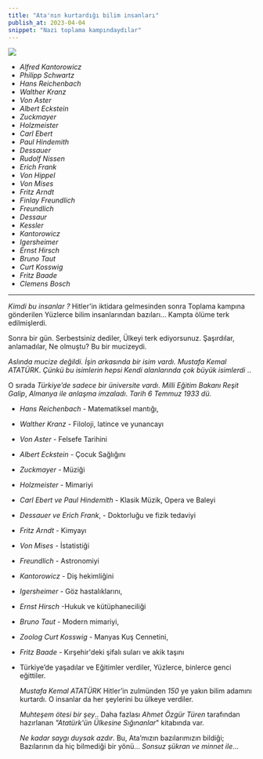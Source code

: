 ```yaml
---
title: "Ata'nın kurtardığı bilim insanları"
publish_at: 2023-04-04
snippet: "Nazi toplama kampındaydılar"
---
```


<img src=/bilimadamlari.jpg>
<br>

- _Alfred Kantorowicz_
- _Philipp Schwartz_
- _Hans Reichenbach_
- _Walther Kranz_
- _Von Aster_
- _Albert Eckstein_
- _Zuckmayer_
- _Holzmeister_
- _Carl Ebert_
- _Paul Hindemith_
- _Dessauer_
- _Rudolf Nissen_
- _Erich Frank_
- _Von Hippel_
- _Von Mises_
- _Fritz Arndt_
- _Finlay Freundlich_
- _Freundlich_
- _Dessaur_
- _Kessler_
- _Kantorowicz_
- _Igersheimer_
- _Ernst Hirsch_
- _Bruno Taut_
- _Curt Kosswig_
- _Fritz Baade_
- _Clemens Bosch_

---

_Kimdi bu insanlar ?_
Hitler'in iktidara gelmesinden sonra
Toplama kampına gönderilen
Yüzlerce bilim insanlarından bazıları…
Kampta ölüme terk edilmişlerdi.

Sonra bir gün.
Serbestsiniz dediler,
Ülkeyi terk ediyorsunuz.
Şaşırdılar, anlamadılar,
Ne olmuştu?
Bu bir mucizeydi.

_Aslında mucize değildi._
_İşin arkasında bir isim vardı._
_Mustafa Kemal ATATÜRK_.
_Çünkü bu isimlerin hepsi_
_Kendi alanlarında çok büyük isimlerdi_ ..

O sırada
_Türkiye’de sadece bir üniversite vardı_.
_Milli Eğitim Bakanı Reşit Galip_,
_Almanya ile anlaşma imzaladı_.
_Tarih 6 Temmuz 1933 dü._

- _Hans Reichenbach_ - Matematiksel mantığı,
- _Walther Kranz_ - Filoloji, latince ve yunancayı
- _Von Aster_ - Felsefe Tarihini
- _Albert Eckstein_ - Çocuk Sağlığını
- _Zuckmayer_ - Müziği
- _Holzmeister_ - Mimariyi
- _Carl Ebert ve Paul Hindemith_ - Klasik Müzik, Opera ve Baleyi
- _Dessauer ve Erich Frank_, - Doktorluğu ve fizik tedaviyi
- _Fritz Arndt_ - Kimyayı
- _Von Mises_ - İstatistiği
- _Freundlich_ - Astronomiyi
- _Kantorowicz_ - Diş hekimliğini
- _Igersheimer_ - Göz hastalıklarını,
- _Ernst Hirsch_ -Hukuk ve kütüphaneciliği
- _Bruno Taut_ - Modern mimariyi,
- _Zoolog Curt Kosswig_ - Manyas Kuş Cennetini,
- _Fritz Baade_ - Kırşehir'deki şifalı suları ve akik taşını
- Türkiye’de yaşadılar ve
  Eğitimler verdiler,
  Yüzlerce, binlerce genci eğittiler.

  _Mustafa Kemal ATATÜRK_
  Hitler’in zulmünden _150_ ye yakın bilim adamını kurtardı.
  O insanlar da her şeylerini bu ülkeye verdiler.

  _Muhteşem ötesi bir şey_..
  Daha fazlası
  _Ahmet Özgür Türen_ tarafından hazırlanan
  _"Atatürk'ün Ülkesine Sığınanlar_" kitabında var.

  _Ne kadar saygı duysak azdır_.
  Bu, Ata’mızın bazılarımızın bildiği;
  Bazılarının da hiç bilmediği bir yönü...
  _Sonsuz şükran ve minnet ile_...
